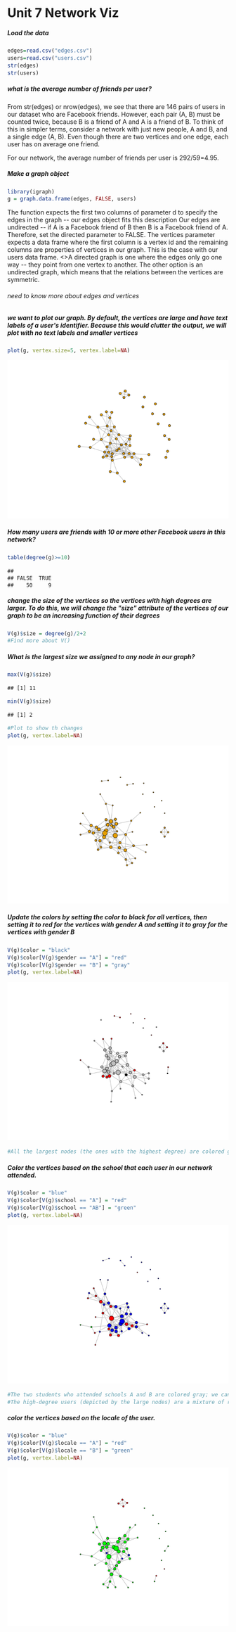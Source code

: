 Unit 7 Network Viz
================

##### Load the data

``` r
edges=read.csv("edges.csv")
users=read.csv("users.csv")
str(edges)
str(users)
```

##### what is the average number of friends per user?

From str(edges) or nrow(edges), we see that there are 146 pairs of users in our dataset who are Facebook friends. However, each pair (A, B) must be counted twice, because B is a friend of A and A is a friend of B. To think of this in simpler terms, consider a network with just new people, A and B, and a single edge (A, B). Even though there are two vertices and one edge, each user has on average one friend.

For our network, the average number of friends per user is 292/59=4.95.

##### Make a graph object

``` r
library(igraph)
g = graph.data.frame(edges, FALSE, users) 
```

The function expects the first two columns of parameter d to specify the edges in the graph -- our edges object fits this description Our edges are undirected -- if A is a Facebook friend of B then B is a Facebook friend of A. Therefore, set the directed parameter to FALSE. The vertices parameter expects a data frame where the first column is a vertex id and the remaining columns are properties of vertices in our graph. This is the case with our users data frame. &lt;&gt;A directed graph is one where the edges only go one way -- they point from one vertex to another. The other option is an undirected graph, which means that the relations between the vertices are symmetric.

###### need to know more about edges and vertices

##### we want to plot our graph. By default, the vertices are large and have text labels of a user's identifier. Because this would clutter the output, we will plot with no text labels and smaller vertices

``` r
plot(g, vertex.size=5, vertex.label=NA)
```

![](Unit_7_Network_Viz_files/figure-markdown_github/plot-1.png)

##### How many users are friends with 10 or more other Facebook users in this network?

``` r
table(degree(g)>=10)
```

    ## 
    ## FALSE  TRUE 
    ##    50     9

##### change the size of the vertices so the vertices with high degrees are larger. To do this, we will change the "size" attribute of the vertices of our graph to be an increasing function of their degrees

``` r
V(g)$size = degree(g)/2+2
#Find more about V()
```

##### What is the largest size we assigned to any node in our graph?

``` r
max(V(g)$size)
```

    ## [1] 11

``` r
min(V(g)$size)
```

    ## [1] 2

``` r
#Plot to show th changes
plot(g, vertex.label=NA)
```

![](Unit_7_Network_Viz_files/figure-markdown_github/Q2-1.png)

##### Update the colors by setting the color to black for all vertices, then setting it to red for the vertices with gender A and setting it to gray for the vertices with gender B

``` r
V(g)$color = "black"
V(g)$color[V(g)$gender == "A"] = "red"
V(g)$color[V(g)$gender == "B"] = "gray"
plot(g, vertex.label=NA)
```

![](Unit_7_Network_Viz_files/figure-markdown_github/plot2-1.png)

``` r
#All the largest nodes (the ones with the highest degree) are colored gray, which corresponds to Gender B.
```

##### Color the vertices based on the school that each user in our network attended.

``` r
V(g)$color = "blue"
V(g)$color[V(g)$school == "A"] = "red"
V(g)$color[V(g)$school == "AB"] = "green"
plot(g, vertex.label=NA)
```

![](Unit_7_Network_Viz_files/figure-markdown_github/plot3-1.png)

``` r
#The two students who attended schools A and B are colored gray; we can see from the graph that they are Facebook friends (aka they are connected by an edge).
#The high-degree users (depicted by the large nodes) are a mixture of red and black color, meaning some of these users attended school A and other did not.
```

##### color the vertices based on the locale of the user.

``` r
V(g)$color = "blue"
V(g)$color[V(g)$locale == "A"] = "red"
V(g)$color[V(g)$locale == "B"] = "green"
plot(g, vertex.label=NA)
```

![](Unit_7_Network_Viz_files/figure-markdown_github/plot4-1.png)

